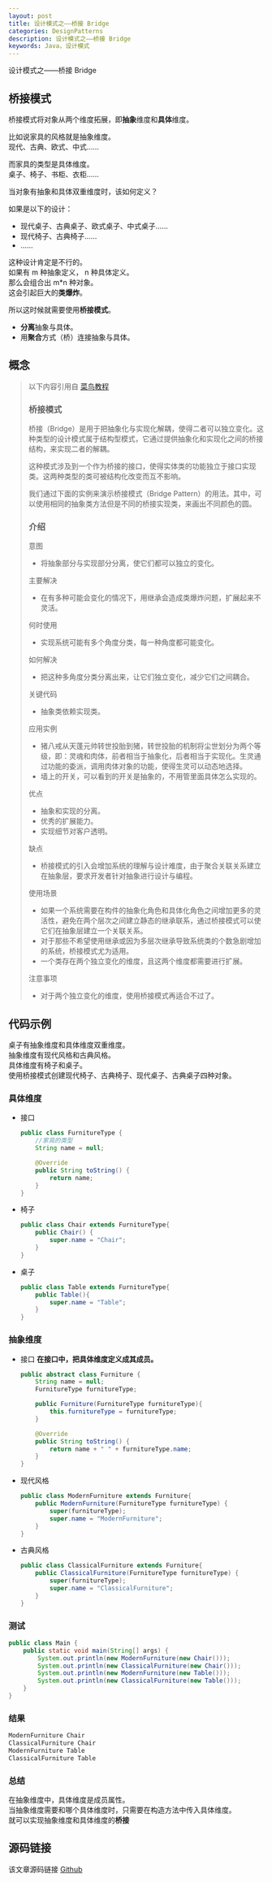 ```yaml
---
layout: post
title: 设计模式之——桥接 Bridge
categories: DesignPatterns
description: 设计模式之——桥接 Bridge
keywords: Java，设计模式
---
```


设计模式之——桥接 Bridge

## 桥接模式

桥接模式将对象从两个维度拓展，即**抽象**维度和**具体**维度。<br>

比如说家具的风格就是抽象维度。<br>
现代、古典、欧式、中式……

而家具的类型是具体维度。<br>
桌子、椅子、书柜、衣柜……

当对象有抽象和具体双重维度时，该如何定义？<br>

如果是以下的设计：<br>
- 现代桌子、古典桌子、欧式桌子、中式桌子……<br>
- 现代椅子、古典椅子……<br>
- ……

这种设计肯定是不行的。<br>
如果有 m 种抽象定义， n 种具体定义。<br>
那么会组合出 m\*n 种对象。<br>
这会引起巨大的**类爆炸**。

所以这时候就需要使用**桥接模式**。<br>
- **分离**抽象与具体。
- 用**聚合**方式（桥）连接抽象与具体。

## 概念

> 以下内容引用自 [菜鸟教程](https://www.runoob.com/design-pattern/bridge-pattern.html)
> 
> ### 桥接模式
> 桥接（Bridge）是用于把抽象化与实现化解耦，使得二者可以独立变化。这种类型的设计模式属于结构型模式，它通过提供抽象化和实现化之间的桥接结构，来实现二者的解耦。
> 
> 这种模式涉及到一个作为桥接的接口，使得实体类的功能独立于接口实现类。这两种类型的类可被结构化改变而互不影响。
> 
> 我们通过下面的实例来演示桥接模式（Bridge Pattern）的用法。其中，可以使用相同的抽象类方法但是不同的桥接实现类，来画出不同颜色的圆。
> 
> ### 介绍
> 意图
> - 将抽象部分与实现部分分离，使它们都可以独立的变化。
> 
> 主要解决
> - 在有多种可能会变化的情况下，用继承会造成类爆炸问题，扩展起来不灵活。
> 
> 何时使用
> - 实现系统可能有多个角度分类，每一种角度都可能变化。
> 
> 如何解决
> - 把这种多角度分类分离出来，让它们独立变化，减少它们之间耦合。
> 
> 关键代码
> - 抽象类依赖实现类。
> 
> 应用实例
> - 猪八戒从天蓬元帅转世投胎到猪，转世投胎的机制将尘世划分为两个等级，即：灵魂和肉体，前者相当于抽象化，后者相当于实现化。生灵通过功能的委派，调用肉体对象的功能，使得生灵可以动态地选择。 
> - 墙上的开关，可以看到的开关是抽象的，不用管里面具体怎么实现的。
> 
> 优点
> - 抽象和实现的分离。 
> - 优秀的扩展能力。 
> - 实现细节对客户透明。
> 
> 缺点
> - 桥接模式的引入会增加系统的理解与设计难度，由于聚合关联关系建立在抽象层，要求开发者针对抽象进行设计与编程。
> 
> 使用场景
> - 如果一个系统需要在构件的抽象化角色和具体化角色之间增加更多的灵活性，避免在两个层次之间建立静态的继承联系，通过桥接模式可以使它们在抽象层建立一个关联关系。 
> - 对于那些不希望使用继承或因为多层次继承导致系统类的个数急剧增加的系统，桥接模式尤为适用。 
> - 一个类存在两个独立变化的维度，且这两个维度都需要进行扩展。
> 
> 注意事项
> - 对于两个独立变化的维度，使用桥接模式再适合不过了。

## 代码示例
桌子有抽象维度和具体维度双重维度。<br>
抽象维度有现代风格和古典风格。<br>
具体维度有椅子和桌子。<br>
使用桥接模式创建现代椅子、古典椅子、现代桌子、古典桌子四种对象。

### 具体维度

- 接口
	```java
	public class FurnitureType {
	    //家具的类型
		String name = null;

		@Override
		public String toString() {
			return name;
		}
	}
	```
	
- 椅子
	```java
	public class Chair extends FurnitureType{
		public Chair() {
			super.name = "Chair";
		}
	}
	```

- 桌子
	```java
	public class Table extends FurnitureType{
		public Table(){
			super.name = "Table";
		}
	}
	```
	
### 抽象维度

- 接口
	**在接口中，把具体维度定义成其成员。**
	```java
	public abstract class Furniture {
		String name = null;
		FurnitureType furnitureType;

		public Furniture(FurnitureType furnitureType){
			this.furnitureType = furnitureType;
		}

		@Override
		public String toString() {
			return name + " " + furnitureType.name;
		}
	}
	```
	
- 现代风格
	```java
	public class ModernFurniture extends Furniture{
		public ModernFurniture(FurnitureType furnitureType) {
			super(furnitureType);
			super.name = "ModernFurniture";
		}
	}
	```
	
- 古典风格
	```java
	public class ClassicalFurniture extends Furniture{
		public ClassicalFurniture(FurnitureType furnitureType) {
			super(furnitureType);
			super.name = "ClassicalFurniture";
		}
	}
	```
	
### 测试
```java
public class Main {
	public static void main(String[] args) {
		System.out.println(new ModernFurniture(new Chair()));
		System.out.println(new ClassicalFurniture(new Chair()));
		System.out.println(new ModernFurniture(new Table()));
		System.out.println(new ClassicalFurniture(new Table()));
	}
}
```
	
### 结果
```java
ModernFurniture Chair
ClassicalFurniture Chair
ModernFurniture Table
ClassicalFurniture Table
```

### 总结
在抽象维度中，具体维度是成员属性。<br>
当抽象维度需要和哪个具体维度时，只需要在构造方法中传入具体维度。<br>
就可以实现抽象维度和具体维度的**桥接**

## 源码链接
该文章源码链接 [Github](https://github.com/kekaiyuan/designpatterns/tree/main/src/main/java/com/kky/dp/bridge)